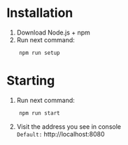 # Installation

1. Download Node.js + npm
2. Run next command:
```shell
    npm run setup
```

# Starting

1. Run next command:
```bash
    npm run start
```
2. Visit the address you see in console
   <br>`Default:` http://localhost:8080